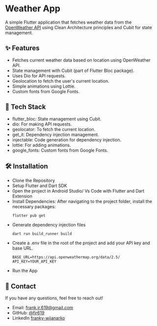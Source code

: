 # Weather App

A simple Flutter application that fetches weather data from the [OpenWeather API](https://openweathermap.org/) using Clean Architecture principles and Cubit for state management.

## ✨ Features
- Fetches current weather data based on location using OpenWeather API.
- State management with Cubit (part of Flutter Bloc package).
- Uses Dio for API requests.
- Geolocation to fetch the user's current location.
- Simple animations using Lottie.
- Custom fonts from Google Fonts.

## 🧩 Tech Stack
- flutter_bloc: State management using Cubit.
- dio: For making API requests.
- geolocator: To fetch the current location.
- get_it: Dependency injection management.
- injectable: Code generation for dependency injection.
- lottie: For adding animations.
- google_fonts: Custom fonts from Google Fonts.

## 🛠️ Installation
- Clone the Repository
- Setup Flutter and Dart SDK
- 0pen the project in Android Studio/ Vs Code with Flutter and Dart Extension
- Install Dependencies: After navigating to the project folder, install the necessary packages:
  ```
  flutter pub get
  ```
- Generate dependency injection files
  ```
  dart run build_runner build
  ```
- Create a .env file in the root of the project and add your API key and base URL.
  ```
  BASE_URL=https://api.openweathermap.org/data/2.5/
  API_KEY=YOUR_API_KEY
  ```
- Run the App

## 📧 Contact
If you have any questions, feel free to reach out!
- Email: frank.jr.619@gmail.com
- GitHub: [@fjr619](https://github.com/fjr619)
- LinkedIn [franky-wijanarko](https://id.linkedin.com/in/franky-wijanarko)